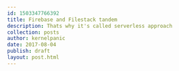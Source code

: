 ```yaml
---
id: 1503347766392
title: Firebase and Filestack tandem
description: Thats why it's called serverless approach
collection: posts
author: kernelpanic
date: 2017-08-04
publish: draft
layout: post.html
---
```

